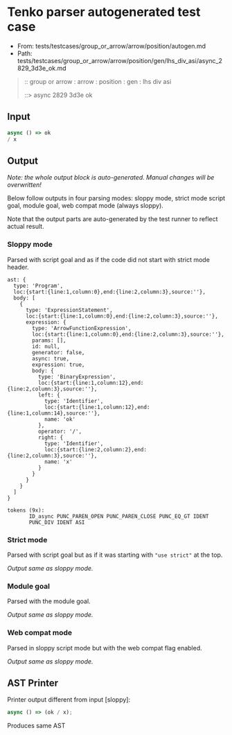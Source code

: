 # Tenko parser autogenerated test case

- From: tests/testcases/group_or_arrow/arrow/position/autogen.md
- Path: tests/testcases/group_or_arrow/arrow/position/gen/lhs_div_asi/async_2829_3d3e_ok.md

> :: group or arrow : arrow : position : gen : lhs div asi
>
> ::> async 2829 3d3e ok

## Input


`````js
async () => ok
/ x
`````

## Output

_Note: the whole output block is auto-generated. Manual changes will be overwritten!_

Below follow outputs in four parsing modes: sloppy mode, strict mode script goal, module goal, web compat mode (always sloppy).

Note that the output parts are auto-generated by the test runner to reflect actual result.

### Sloppy mode

Parsed with script goal and as if the code did not start with strict mode header.

`````
ast: {
  type: 'Program',
  loc:{start:{line:1,column:0},end:{line:2,column:3},source:''},
  body: [
    {
      type: 'ExpressionStatement',
      loc:{start:{line:1,column:0},end:{line:2,column:3},source:''},
      expression: {
        type: 'ArrowFunctionExpression',
        loc:{start:{line:1,column:0},end:{line:2,column:3},source:''},
        params: [],
        id: null,
        generator: false,
        async: true,
        expression: true,
        body: {
          type: 'BinaryExpression',
          loc:{start:{line:1,column:12},end:{line:2,column:3},source:''},
          left: {
            type: 'Identifier',
            loc:{start:{line:1,column:12},end:{line:1,column:14},source:''},
            name: 'ok'
          },
          operator: '/',
          right: {
            type: 'Identifier',
            loc:{start:{line:2,column:2},end:{line:2,column:3},source:''},
            name: 'x'
          }
        }
      }
    }
  ]
}

tokens (9x):
       ID_async PUNC_PAREN_OPEN PUNC_PAREN_CLOSE PUNC_EQ_GT IDENT
       PUNC_DIV IDENT ASI
`````

### Strict mode

Parsed with script goal but as if it was starting with `"use strict"` at the top.

_Output same as sloppy mode._

### Module goal

Parsed with the module goal.

_Output same as sloppy mode._

### Web compat mode

Parsed in sloppy script mode but with the web compat flag enabled.

_Output same as sloppy mode._

## AST Printer

Printer output different from input [sloppy]:

````js
async () => (ok / x);
````

Produces same AST
